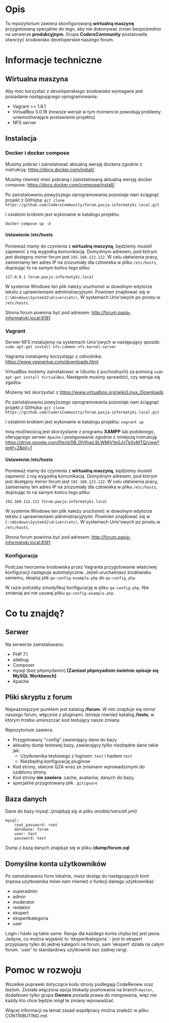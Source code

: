# Opis
To repozytorium zawiera skonfigurowaną **wirtualną maszynę** przygotowaną specjalnie do tego, aby nie dokonywać zmian bezpośrednio na serwerze **produkcyjnym**.
Grupa **CodersCommunity** postanowiła stworzyć środowisko developerskie naszego forum.

# Informacje techniczne
## Wirtualna maszyna
Aby móc korzystać z *developerskiego środowiska* wymagane jest posiadanie następującego oprogramowania:

 - Vagrant >= 1.8.1
 - VirtualBox 5.0.18 (nowsze wersje w tym momencie powodują problemy uniemożliwiające postawienie projektu)
 - NFS server

## Instalacja
### Docker i docker compose

Musimy pobrać i zainstalować aktualną wersję dockera zgodnie z instrukcją: https://docs.docker.com/install/

Musimy również mieć pobraną i zainstalowaną aktualną wersję docker compose: https://docs.docker.com/compose/install/

Po zainstalowaniu powyższego oprogramowania pozostaje nam ściągnąć projekt z GitHuba:
```git clone https://github.com/CodersCommunity/forum.pasja-informatyki.local.git```

I ostatnim krokiem jest wykonanie w katalogu projektu:
```
docker-compose up -d
```
#### Ustawienie /etc/hosts
Ponieważ mamy do czynienia z **wirtualną maszyną**, będziemy musieli zapewnić z nią wygodną komunikację. Domyślnym adresem, pod którym jest dostępny *mirror* forum jest ```192.168.122.122```.
W celu ułatwienia pracy, zamieniamy ten adres IP na zrozumiały dla człowieka w pliku ```/etc/hosts```, dopisując to na samym końcu tego pliku:
```
127.0.0.1 forum.pasja-informatyki.local
```

W systemie Windows ten plik należy uruchomić w dowolnym edytorze tekstu z uprawnieniami administracyjnymi. Powinien znajdować się w ```C:\Windows\System32\drivers\etc\```.
W systemach Unix'owych po prostu w ```/etc/hosts```.

Strona forum powinna być pod adresem: http://forum.pasja-informatyki.local:8181

### Vagrant
Serwer NFS instalujemy na systemach Unix'owych w następujący sposób:
```sudo apt-get install nfs-common nfs-kernel-server```

Vagranta instalujemy korzystając z odnośnika: https://www.vagrantup.com/downloads.html

VirtualBox możemy zainstalować w Ubuntu (i pochodnych) za pomocą
```sudo apt-get install VirtualBox```. Następnie musimy sprawdzić, czy wersja się zgadza.

Możemy też skorzystać z https://www.virtualbox.org/wiki/Linux_Downloads

Po zainstalowaniu powyższego oprogramowania pozostaje nam ściągnąć projekt z GitHuba:
```git clone https://github.com/CodersCommunity/forum.pasja-informatyki.local.git```

I ostatnim krokiem jest wykonanie w katalogu projektu:
```vagrant up```

Inną możliwością jest skorzystanie z programu **XAMPP** lub podobnego, oferującego serwer ```Apache``` i postępowanie zgodnie z niniejszą instrukcją: https://drive.google.com/file/d/0B_0lVIhwL9LWMjV1eGJyTk0yMTQ/view?pref=2&pli=1

#### Ustawienie /etc/hosts
Ponieważ mamy do czynienia z **wirtualną maszyną**, będziemy musieli zapewnić z nią wygodną komunikację. Domyślnym adresem, pod którym jest dostępny *mirror* forum jest ```192.168.122.122```.
W celu ułatwienia pracy, zamieniamy ten adres IP na zrozumiały dla człowieka w pliku ```/etc/hosts```, dopisując to na samym końcu tego pliku:
```
192.168.112.112 forum.pasja-informatyki.local
```

W systemie Windows ten plik należy uruchomić w dowolnym edytorze tekstu z uprawnieniami administracyjnymi. Powinien znajdować się w ```C:\Windows\System32\drivers\etc\```.
W systemach Unix'owych po prostu w ```/etc/hosts```.


Strona forum powinna być pod adresem: http://forum.pasja-informatyki.local:8181

### Konfiguracja
Podczas tworzenia środowiska przez Vagranta przygotowanie właściwej konfiguracji następuje automatycznie. Jeżeli uruchamiasz środowisko samemu, skopiuj plik `qa-config-example.php` do `qa-config.php`.

W razie potrzeby zmodyfikuj konfigurację w pliku `qa-config.php`. Nie zmieniaj ani nie usuwaj pliku `qa-config-example.php`.

# Co tu znajdę?
## Serwer
Na serwerze zainstalowano:

 - PHP 7.1
 - xdebug
 - Composer
 - mysql (bez phpmydamin) **[Zamiast phpmyadmin świetnie spisuje się MySQL Workbench]**
 - Apache

## Pliki skryptu z forum
Najważniejszym punktem jest katalog **/forum**. W nim znajduje się *mirror* naszego forum, włącznie z pluginami.
Istnieje również katalog **/tests**, w którym trzeba umieszczać kod testujący nasze zmiany.

Repozytorium zawiera:

 - Przygotowany "config" zawierający dane do bazy
 - aktualny dump testowej bazy, zawierający tylko niezbędne dane takie jak:
   - Użytkownika testowego z loginem: `test` i hasłem `test`
   - Niezbędną konfigurację pluginow
 - Kod strony, obecne Q2A wraz ze zmianami wprowadzonymi do szablonu strony.
  - Kod strony **nie zawiera**: cache, avatarów, danych do bazy.
  - specjalnie przygotowany plik `.gitignore`

## Baza danych
Dane do bazy mysql:
*(znajdują się w pliku ansible/vars/all.yml)*

```
mysql:
    root_password: root
    database: forum
    user: test
    password: test
```

Dump z bazą danych znajduje się w pliku **/dump/forum.sql**

## Domyślne konta użytkowników

Po zainstalowaniu form lokalnie, masz dostęp do następujących kont (nazwa użytkownika mówi nam również o funkcji danego użytkownika):

 * superadmin
 * admin
 * moderator
 * redaktor
 * ekspert
 * ekspertkategoria
 * user

Login i hasło są takie same.
Ranga dla każdego konta chyba też jest jasna.
Jedyne, co można wyjaśnić to 'ekspertkategoria' - jest to ekspert przypisany tylko do jednej kategorii na forum, sam 'ekspert' działa na całym forum.
'user' to standardowy użytkownik bez żadnej rangi.

# Pomoc w rozwoju
Wszelkie poprawki dotyczące kodu strony podlegają CodeReview oraz testom.
Została włączona opcja blokady pushowania na branch `master`, dodatkowo tylko grupa **Owners** posiada prawa do mergowania, więc nie każdy kto chce będzie mógł te zmiany wprowadzać.

Więcej informacji na temat zasad współpracy można znaleźć w pliku CONTRIBUTING.md.
